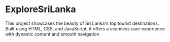 # ExploreSriLanka
This project showcases the beauty of Sri Lanka's top tourist destinations. Built using HTML, CSS, and JavaScript, it offers a seamless user experience with dynamic content and smooth navigation
